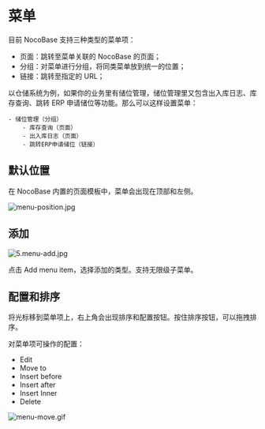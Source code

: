 # 菜单

目前 NocoBase 支持三种类型的菜单项：

- 页面：跳转至菜单关联的 NocoBase 的页面；
- 分组：对菜单进行分组，将同类菜单放到统一的位置；
- 链接：跳转至指定的 URL；

以仓储系统为例，如果你的业务里有储位管理，储位管理里又包含出入库日志、库存查询、跳转 ERP 申请储位等功能。那么可以这样设置菜单：

```
- 储位管理（分组）
    - 库存查询（页面）
    - 出入库日志（页面）
    - 跳转ERP申请储位（链接）
```

## 默认位置

在 NocoBase 内置的页面模板中，菜单会出现在顶部和左侧。

![menu-position.jpg](./menus/menu-position.jpg)

## 添加

![5.menu-add.jpg](./menus/5.menu-add.jpg)

点击 Add menu item，选择添加的类型。支持无限级子菜单。

## 配置和排序

将光标移到菜单项上，右上角会出现排序和配置按钮。按住排序按钮，可以拖拽排序。

对菜单项可操作的配置：

- Edit
- Move to
- Insert before
- Insert after
- Insert Inner
- Delete

![menu-move.gif](./menus/menu-move.gif)
